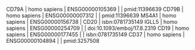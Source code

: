 CD79A | homo sapiens | ENSG00000105369 | | pmid:11396639
CD79B | homo sapiens | ENSG00000007312 | | pmid:11396639
MS4A1 | homo sapiens | ENSG00000156738 | CD20 | isbn:0781735149
IGLL5 | homo sapiens | ENSG00000254709 | | doi:10.1093/emboj/17.8.2319
CD19 | homo sapiens | ENSG00000177455 | | isbn:0781735149
CD37 | homo sapiens | ENSG00000104894 | | pmid:3257508

